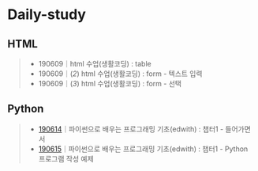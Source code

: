 # Daily-study  

## HTML  
> - 190609｜html 수업(생활코딩) : table  
> - 190609｜(*2*) html 수업(생활코딩) : form - 텍스트 입력
> - 190609｜(*3*) html 수업(생활코딩) : form - 선택

## Python
> - [190614](190614.md)｜파이썬으로 배우는 프로그래밍 기초(edwith) : 챕터1 - 들어가면서
> - [190615](190615.md)｜파이썬으로 배우는 프로그래밍 기초(edwith) : 챕터1 - Python 프로그램 작성 예제
